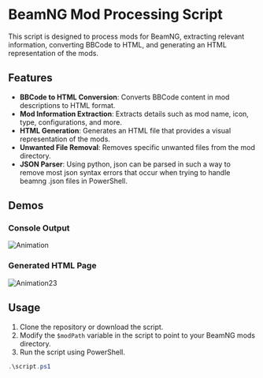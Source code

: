 # BeamNG Mod Processing Script

This script is designed to process mods for BeamNG, extracting relevant information, converting BBCode to HTML, and generating an HTML representation of the mods.

## Features

- **BBCode to HTML Conversion**: Converts BBCode content in mod descriptions to HTML format.
- **Mod Information Extraction**: Extracts details such as mod name, icon, type, configurations, and more.
- **HTML Generation**: Generates an HTML file that provides a visual representation of the mods.
- **Unwanted File Removal**: Removes specific unwanted files from the mod directory.
- **JSON Parser**: Using python, json can be parsed in such a way to remove most json syntax errors that occur when trying to handle beamng .json files in PowerShell.

## Demos


### Console Output
![Animation](https://github.com/dehlirious/BeamNG-Mod-Utility/assets/25449483/a1c25124-9d9e-42fe-b585-47fdf361d36c)

### Generated HTML Page
![Animation23](https://github.com/dehlirious/BeamNG-Mod-Utility/assets/25449483/1250a93f-e81f-49cc-b4e3-44559eea973b)

## Usage

1. Clone the repository or download the script.
2. Modify the `$modPath` variable in the script to point to your BeamNG mods directory.
3. Run the script using PowerShell.

```powershell
.\script.ps1

